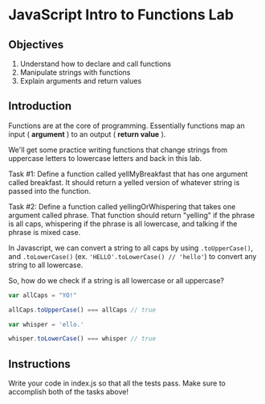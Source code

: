 # JavaScript Intro to Functions Lab

## Objectives

1. Understand how to declare and call functions
2. Manipulate strings with functions
3. Explain arguments and return values

## Introduction

Functions are at the core of programming. Essentially functions map an input ( **argument** ) to an output ( **return value** ).

We'll get some practice writing functions that change strings from uppercase letters to lowercase letters and back in this lab. 

Task #1: Define a function called yellMyBreakfast that has one argument called breakfast. It should return a yelled version of whatever string is passed into the function.

Task #2: Define a function called yellingOrWhispering that takes one argument called phrase. That function should return "yelling" if the phrase is all caps, whispering if the phrase is all lowercase, and talking if the phrase is mixed case. 

In Javascript, we can convert a string to all caps by using `.toUpperCase()`, and `.toLowerCase()` (ex. `'HELLO'.toLowerCase() // 'hello'`) to convert any string to all lowercase.

So, how do we check if a string is all lowercase or all uppercase?

```javascript
var allCaps = "YO!"

allCaps.toUpperCase() === allCaps // true

var whisper = 'ello.'

whisper.toLowerCase() === whisper // true
```

## Instructions
Write your code in index.js so that all the tests pass. Make sure to accomplish both of the tasks above!

